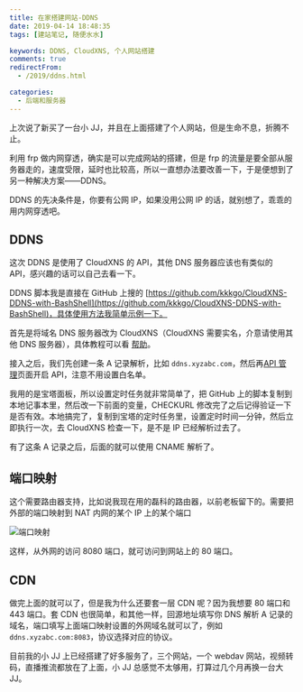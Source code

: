 ```yaml
---
title: 在家搭建网站-DDNS
date: 2019-04-14 18:48:35
tags: [建站笔记, 随便水水]

keywords: DDNS, CloudXNS, 个人网站搭建
comments: true
redirectFrom:
  - /2019/ddns.html

categories:
  - 后端和服务器
---
```


上次说了新买了一台小 JJ，并且在上面搭建了个人网站，但是生命不息，折腾不止。

<!-- more -->

利用 frp 做内网穿透，确实是可以完成网站的搭建，但是 frp 的流量是要全部从服务器走的，速度受限，延时也比较高，所以一直想办法要改善一下，于是便想到了另一种解决方案——DDNS。

DDNS 的先决条件是，你要有公网 IP，如果没用公网 IP 的话，就别想了，乖乖的用内网穿透吧。

## DDNS

这次 DDNS 是使用了 CloudXNS 的 API，其他 DNS 服务器应该也有类似的 API，感兴趣的话可以自己去看一下。

DDNS 脚本我是直接在 GitHub 上搜的 [https://github.com/kkkgo/CloudXNS-DDNS-with-BashShell](https://github.com/kkkgo/CloudXNS-DDNS-with-BashShell)，具体使用方法我简单示例一下。

首先是将域名 DNS 服务器改为 CloudXNS（CloudXNS 需要实名，介意请使用其他 DNS 服务器），具体教程可以看 [帮助](https://www.cloudxns.net/Support/detail/id/208.html)。

接入之后，我们先创建一条 A 记录解析，比如 `ddns.xyzabc.com`，然后再[API 管理](https://www.cloudxns.net/AccountManage/apimanage.html)页面开启 API，注意不用设置白名单。

我用的是宝塔面板，所以设置定时任务就非常简单了，把 GitHub 上的脚本复制到本地记事本里，然后改一下前面的变量，CHECKURL 修改完了之后记得验证一下是否有效。本地搞完了，复制到宝塔的定时任务里，设置定时时间一分钟，然后立即执行一次，去 CloudXNS 检查一下，是不是 IP 已经解析过去了。

有了这条 A 记录之后，后面的就可以使用 CNAME 解析了。

## 端口映射

这个需要路由器支持，比如说我现在用的磊科的路由器，以前老板留下的。需要把外部的端口映射到 NAT 内网的某个 IP 上的某个端口

![端口映射](https://s2.ax1x.com/2019/04/29/E3bH9x.png)

这样，从外网的访问 8080 端口，就可访问到网站上的 80 端口。

## CDN

做完上面的就可以了，但是我为什么还要套一层 CDN 呢？因为我想要 80 端口和 443 端口。套 CDN 也很简单，和其他一样，回源地址填写你 DNS 解析 A 记录的域名，端口填写上面端口映射设置的外网域名就可以了，例如 `ddns.xyzabc.com:8083`，协议选择对应的协议。

目前我的小 JJ 上已经搭建了好多服务了，三个网站，一个 webdav 网站，视频转码，直播推流都放在了上面，小 JJ 总感觉不太够用，打算过几个月再换一台大 JJ。
